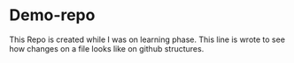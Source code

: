 # Demo-repo
This Repo is created while I was on learning phase. 
This line is wrote to see how changes on a file looks like on github structures.
